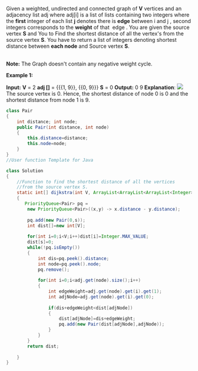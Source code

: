 Given a weighted, undirected and connected graph of **V** vertices and an adjacency list adj where adj[i] is a list of lists containing two integers where the **first** integer of each list **j** denotes there is **edge** between i and j , second integers corresponds to the **weight** of that  edge . You are given the source vertex **S** and You to Find the shortest distance of all the vertex's from the source vertex **S**. You have to return a list of integers denoting shortest distance between **each node** and Source vertex **S**.  
 

**Note:** The Graph doesn't contain any negative weight cycle.

**Example 1:**

**Input:**
**V** = 2
**adj []** = {{{1, 9}}, {{0, 9}}}
**S** = 0
**Output:**
0 9
**Explanation**:
![](https://media.geeksforgeeks.org/img-practice/PROD/addEditProblem/700334/Web/Other/6a77963c-f9a6-4cf4-953c-19a2759a52a3_1685086564.png)
The source vertex is 0. Hence, the shortest 
distance of node 0 is 0 and the shortest 
distance from node 1 is 9.
	
```java
class Pair
{
    int distance; int node;
    public Pair(int distance, int node)
    {
        this.distance=distance;
        this.node=node;
    }
}
//User function Template for Java

class Solution
{
    //Function to find the shortest distance of all the vertices
    //from the source vertex S.
    static int[] dijkstra(int V, ArrayList<ArrayList<ArrayList<Integer>>> adj, int s)
    {
       PriorityQueue<Pair> pq =
        new PriorityQueue<Pair>((x,y) -> x.distance - y.distance);
        
        pq.add(new Pair(0,s));
        int dist[]=new int[V];
        
        for(int i=0;i<V;i++)dist[i]=Integer.MAX_VALUE;
        dist[s]=0;
        while(!pq.isEmpty())
        {
            int dis=pq.peek().distance;
            int node=pq.peek().node;
            pq.remove();
            
            for(int i=0;i<adj.get(node).size();i++)
            {
                int edgeWeight=adj.get(node).get(i).get(1);
                int adjNode=adj.get(node).get(i).get(0);
                
                if(dis+edgeWeight<dist[adjNode])
                {
                    dist[adjNode]=dis+edgeWeight;
                    pq.add(new Pair(dist[adjNode],adjNode));
                }
            }
        }
        return dist;
       
    }
}
```